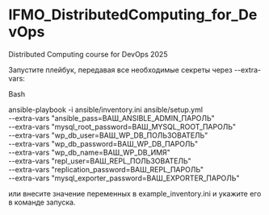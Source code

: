 # IFMO_DistributedComputing_for_DevOps
Distributed Computing course for DevOps 2025


Запустите плейбук, передавая все необходимые секреты через --extra-vars:

Bash

ansible-playbook -i ansible/inventory.ini ansible/setup.yml \
--extra-vars "ansible_pass=ВАШ_ANSIBLE_ADMIN_ПАРОЛЬ" \
--extra-vars "mysql_root_password=ВАШ_MYSQL_ROOT_ПАРОЛЬ" \
--extra-vars "wp_db_user=ВАШ_WP_DB_ПОЛЬЗОВАТЕЛЬ" \
--extra-vars "wp_db_password=ВАШ_WP_DB_ПАРОЛЬ" \
--extra-vars "wp_db_name=ВАШ_WP_DB_ИМЯ" \
--extra-vars "repl_user=ВАШ_REPL_ПОЛЬЗОВАТЕЛЬ" \
--extra-vars "replication_password=ВАШ_REPL_ПАРОЛЬ"\
--extra-vars "mysql_exporter_password=ВАШ_EXPORTER_ПАРОЛЬ"

или внесите значение переменных в example_inventory.ini и укажите его в команде запуска.